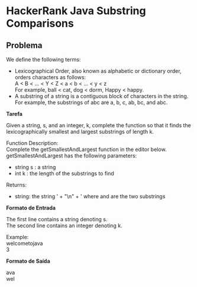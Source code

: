 # HackerRank Java Substring Comparisons

## Problema

We define the following terms: <br>

* Lexicographical Order, also known as alphabetic or dictionary order, orders characters as follows: <br>
A < B < ... < Y < Z < a < b < ... < y < z <br>
For example, ball < cat, dog < dorm, Happy < happy. <br> 
* A substring of a string is a contiguous block of characters in the string. For example, the substrings of abc are a, b, c, ab, bc, and abc. <br>

**Tarefa**

Given a string, s, and an integer, k, complete the function so that it finds the lexicographically smallest and largest substrings of length k. <br>

Function Description:  <br>
Complete the getSmallestAndLargest function in the editor below. <br>
getSmallestAndLargest has the following parameters: <br>
* string s : a string
* int k : the length of the substrings to find

Returns:<br> 
* string: the string ' + "\n" + ' where and are the two substrings

**Formato de Entrada**

The first line contains a string denoting s. <br>
The second line contains an integer denoting k. <br>

Example: <br>
welcometojava <br>
3

**Formato de Saída**

ava <br>
wel
